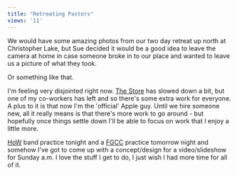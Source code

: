 ```yaml
---
title: "Retreating Pastors"
views: '11'
---
```

<p>We would have some amazing photos from our two day retreat up north at Christopher Lake, but Sue decided it would be a good idea to leave the camera at home in case someone broke in to our place and wanted to leave us a picture of what they took.</p>
<p>Or something like that.</p>
<p>I'm feeling very disjointed right now.  <a href="http://ccs.usask.ca">The Store</a> has slowed down a bit, but one of my co-workers has left and so there's some extra work for everyone.  A plus to it is that now I'm the 'official' Apple guy.  Until we hire someone new, all it really means is that there's more work to go around - but hopefully once things settle down I'll be able to focus on work that I enjoy a little more.</p>
<p><a href="http://houseofworship.blogspot.com/">HoW</a> band practice tonight and a <a href="http://www.forestgrovecc.com">FGCC</a> practice tomorrow night and somehow I've got to come up with a concept/design for a video/slideshow for Sunday a.m.  I love the stuff I get to do, I just wish I had more time for all of it.</p>
